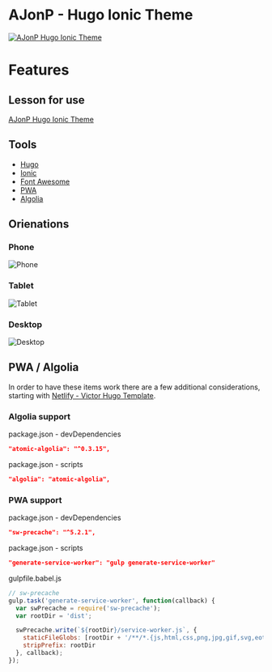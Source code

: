# AJonP - Hugo Ionic Theme
[![AJonP Hugo Ionic Theme](https://res.cloudinary.com/ajonp/image/upload/f_auto/v1543792067/ajonp-ajonp-com/ajonp-hugo-theme/aj_on_hugo_ionic.png)](https://ajonp.com/lessons/4-hugo-ionic/)

# Features

## Lesson for use
[AJonP Hugo Ionic Theme](https://ajonp.com/lessons/4-hugo-ionic/)

## Tools

- [Hugo](https://gohugo.io/)
- [Ionic](https://ionicframework.com/)
- [Font Awesome](https://fontawesome.com/)
- [PWA](https://developers.google.com/web/progressive-web-apps/)
- [Algolia](https://www.algolia.com/)

## Orienations

### Phone
![Phone](https://res.cloudinary.com/ajonp/image/upload/v1543790485/ajonp-ajonp-com/ajonp-hugo-theme/ajonp-hugo-theme-phone.png)

### Tablet
![Tablet](https://res.cloudinary.com/ajonp/image/upload/v1543790485/ajonp-ajonp-com/ajonp-hugo-theme/ajonp-hugo-theme-tablet.png)

### Desktop
![Desktop](https://res.cloudinary.com/ajonp/image/upload/v1543790485/ajonp-ajonp-com/ajonp-hugo-theme/ajonp-hugo-theme-desktop.png)

## PWA / Algolia
In order to have these items work there are a few additional considerations, starting with [Netlify - Victor Hugo Template](https://github.com/netlify-templates/victor-hugo).

### Algolia support
package.json - devDependencies
```json
"atomic-algolia": "^0.3.15",
```
package.json - scripts
```json
"algolia": "atomic-algolia",
```

### PWA support
package.json - devDependencies
```json
"sw-precache": "^5.2.1",
```
package.json - scripts
```json
"generate-service-worker": "gulp generate-service-worker"
```
gulpfile.babel.js
```js
// sw-precache
gulp.task('generate-service-worker', function(callback) {
  var swPrecache = require('sw-precache');
  var rootDir = 'dist';

  swPrecache.write(`${rootDir}/service-worker.js`, {
    staticFileGlobs: [rootDir + '/**/*.{js,html,css,png,jpg,gif,svg,eot,ttf,woff}'],
    stripPrefix: rootDir
  }, callback);
});
```